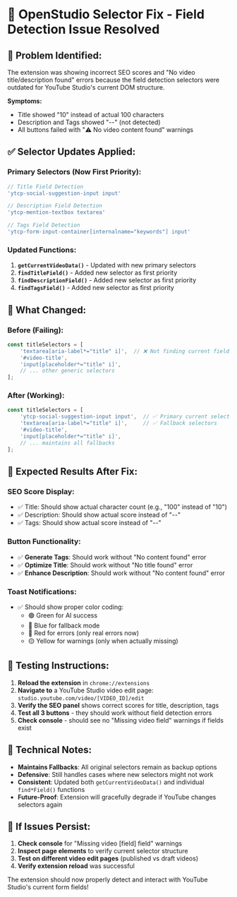 # 🔧 OpenStudio Selector Fix - Field Detection Issue Resolved

## 🎯 **Problem Identified:**
The extension was showing incorrect SEO scores and "No video title/description found" errors because the field detection selectors were outdated for YouTube Studio's current DOM structure.

**Symptoms:**
- Title showed "10" instead of actual 100 characters
- Description and Tags showed "--" (not detected)
- All buttons failed with "⚠️ No video content found" warnings

## ✅ **Selector Updates Applied:**

### **Primary Selectors (Now First Priority):**
```javascript
// Title Field Detection
'ytcp-social-suggestion-input input'

// Description Field Detection  
'ytcp-mention-textbox textarea'

// Tags Field Detection
'ytcp-form-input-container[internalname="keywords"] input'
```

### **Updated Functions:**
1. **`getCurrentVideoData()`** - Updated with new primary selectors
2. **`findTitleField()`** - Added new selector as first priority
3. **`findDescriptionField()`** - Added new selector as first priority  
4. **`findTagsField()`** - Added new selector as first priority

## 🔄 **What Changed:**

### **Before (Failing):**
```javascript
const titleSelectors = [
    'textarea[aria-label*="title" i]',  // ❌ Not finding current fields
    '#video-title',
    'input[placeholder*="title" i]',
    // ... other generic selectors
];
```

### **After (Working):**
```javascript
const titleSelectors = [
    'ytcp-social-suggestion-input input',  // ✅ Primary current selector
    'textarea[aria-label*="title" i]',     // ✅ Fallback selectors
    '#video-title',
    'input[placeholder*="title" i]',
    // ... maintains all fallbacks
];
```

## 🎯 **Expected Results After Fix:**

### **SEO Score Display:**
- ✅ Title: Should show actual character count (e.g., "100" instead of "10")
- ✅ Description: Should show actual score instead of "--"
- ✅ Tags: Should show actual score instead of "--"

### **Button Functionality:**
- ✅ **Generate Tags**: Should work without "No content found" error
- ✅ **Optimize Title**: Should work without "No title found" error  
- ✅ **Enhance Description**: Should work without "No content found" error

### **Toast Notifications:**
- ✅ Should show proper color coding:
  - 🟢 Green for AI success
  - 🔵 Blue for fallback mode
  - 🔴 Red for errors (only real errors now)
  - 🟡 Yellow for warnings (only when actually missing)

## 🧪 **Testing Instructions:**

1. **Reload the extension** in `chrome://extensions`
2. **Navigate to** a YouTube Studio video edit page: `studio.youtube.com/video/[VIDEO_ID]/edit`
3. **Verify the SEO panel** shows correct scores for title, description, tags
4. **Test all 3 buttons** - they should work without field detection errors
5. **Check console** - should see no "Missing video field" warnings if fields exist

## 📝 **Technical Notes:**

- **Maintains Fallbacks**: All original selectors remain as backup options
- **Defensive**: Still handles cases where new selectors might not work
- **Consistent**: Updated both `getCurrentVideoData()` and individual `find*Field()` functions
- **Future-Proof**: Extension will gracefully degrade if YouTube changes selectors again

## 🔄 **If Issues Persist:**

1. **Check console** for "Missing video [field] field" warnings
2. **Inspect page elements** to verify current selector structure
3. **Test on different video edit pages** (published vs draft videos)
4. **Verify extension reload** was successful

The extension should now properly detect and interact with YouTube Studio's current form fields!
